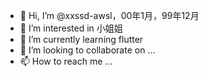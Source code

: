 - 👋 Hi, I’m @xxssd-awsl，00年1月，99年12月
- 👀 I’m interested in 小姐姐
- 🌱 I’m currently learning flutter 
- 💞️ I’m looking to collaborate on ...
- 📫 How to reach me ...

<!---
xxssd-awsl/xxssd-awsl is a ✨ special ✨ repository because its `README.md` (this file) appears on your GitHub profile.
You can click the Preview link to take a look at your changes.
--->
